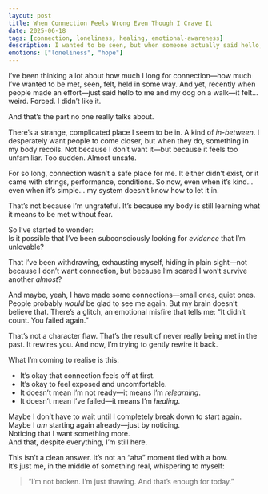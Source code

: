 ```yaml
---
layout: post
title: When Connection Feels Wrong Even Though I Crave It
date: 2025-06-18
tags: [connection, loneliness, healing, emotional-awareness]
description: I wanted to be seen, but when someone actually said hello, it felt off. This is what it’s like to long for connection while healing from a life without it.
emotions: ["loneliness", "hope"]
---
```


I’ve been thinking a lot about how much I long for connection—how much I’ve wanted to be met, seen, felt, held in some way. And yet, recently when people made an effort—just said hello to me and my dog on a walk—it felt… weird. Forced. I didn’t like it.

And that’s the part no one really talks about.

There’s a strange, complicated place I seem to be in. A kind of *in-between*. I desperately want people to come closer, but when they do, something in my body recoils. Not because I don’t want it—but because it feels too unfamiliar. Too sudden. Almost unsafe.

For so long, connection wasn’t a safe place for me. It either didn’t exist, or it came with strings, performance, conditions. So now, even when it’s kind… even when it’s simple… my system doesn’t know how to let it in.

That’s not because I’m ungrateful. It’s because my body is still learning what it means to be met without fear.

So I’ve started to wonder:  
Is it possible that I’ve been subconsciously looking for *evidence* that I’m unlovable?

That I’ve been withdrawing, exhausting myself, hiding in plain sight—not because I don’t want connection, but because I’m scared I won’t survive another *almost*?

And maybe, yeah, I have made some connections—small ones, quiet ones. People probably *would* be glad to see me again. But my brain doesn’t believe that. There’s a glitch, an emotional misfire that tells me: “It didn’t count. You failed again.”

That’s not a character flaw. That’s the result of never really being met in the past. It rewires you. And now, I’m trying to gently rewire it back.

What I’m coming to realise is this:

- It’s okay that connection feels off at first.  
- It’s okay to feel exposed and uncomfortable.  
- It doesn’t mean I’m not ready—it means I’m *relearning*.  
- It doesn’t mean I’ve failed—it means I’m *healing*.

Maybe I don’t have to wait until I completely break down to start again.  
Maybe I *am* starting again already—just by noticing.  
Noticing that I want something more.  
And that, despite everything, I’m still here.

This isn’t a clean answer. It’s not an “aha” moment tied with a bow.  
It’s just me, in the middle of something real, whispering to myself:

> “I’m not broken. I’m just thawing. And that’s enough for today.”

